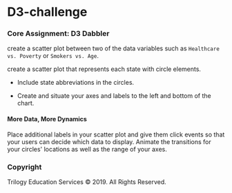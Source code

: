 # D3-challenge


### Core Assignment: D3 Dabbler 


create a scatter plot between two of the data variables such as `Healthcare vs. Poverty` or `Smokers vs. Age`.

create a scatter plot that represents each state with circle elements. 

* Include state abbreviations in the circles.

* Create and situate your axes and labels to the left and bottom of the chart.


#### More Data, More Dynamics

Place additional labels in your scatter plot and give them click events so that your users can decide which data to display. Animate the transitions for your circles' locations as well as the range of your axes. 


### Copyright

Trilogy Education Services © 2019. All Rights Reserved.
